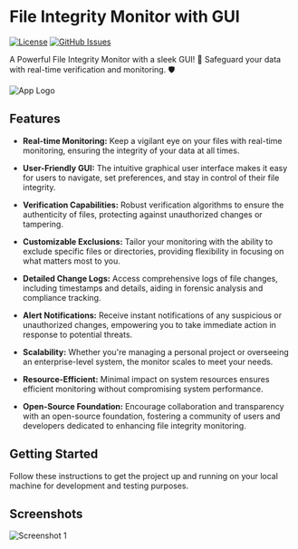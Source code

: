 # File Integrity Monitor with GUI

[![License](https://img.shields.io/badge/license-MIT-blue.svg)](LICENSE)
[![GitHub Issues](https://img.shields.io/github/issues/OkayStark/File-Integrity-Monitor-GUI)](https://github.com/OkayStark/File-Integrity-Monitor-GUI/issues)

A Powerful File Integrity Monitor with a sleek GUI! 🚀 Safeguard your data with real-time verification and monitoring. 🛡️

![App Logo](https://github.com/OkayStark/File-Integrity-Monitor-GUI/assets/66514398/673fb2e3-bc06-434e-823b-a259ace134e9)

## Features

- **Real-time Monitoring:** Keep a vigilant eye on your files with real-time monitoring, ensuring the integrity of your data at all times.
  
- **User-Friendly GUI:** The intuitive graphical user interface makes it easy for users to navigate, set preferences, and stay in control of their file integrity.

- **Verification Capabilities:** Robust verification algorithms to ensure the authenticity of files, protecting against unauthorized changes or tampering.

- **Customizable Exclusions:** Tailor your monitoring with the ability to exclude specific files or directories, providing flexibility in focusing on what matters most to you.

- **Detailed Change Logs:** Access comprehensive logs of file changes, including timestamps and details, aiding in forensic analysis and compliance tracking.

- **Alert Notifications:** Receive instant notifications of any suspicious or unauthorized changes, empowering you to take immediate action in response to potential threats.

- **Scalability:** Whether you're managing a personal project or overseeing an enterprise-level system, the monitor scales to meet your needs.

- **Resource-Efficient:** Minimal impact on system resources ensures efficient monitoring without compromising system performance.

- **Open-Source Foundation:** Encourage collaboration and transparency with an open-source foundation, fostering a community of users and developers dedicated to enhancing file integrity monitoring.

## Getting Started

Follow these instructions to get the project up and running on your local machine for development and testing purposes.

## Screenshots

![Screenshot 1](https://github.com/OkayStark/File-Integrity-Monitor-GUI/assets/66514398/4ef1b4e3-af31-4c76-b8f7-6ca9d093a9b4)
